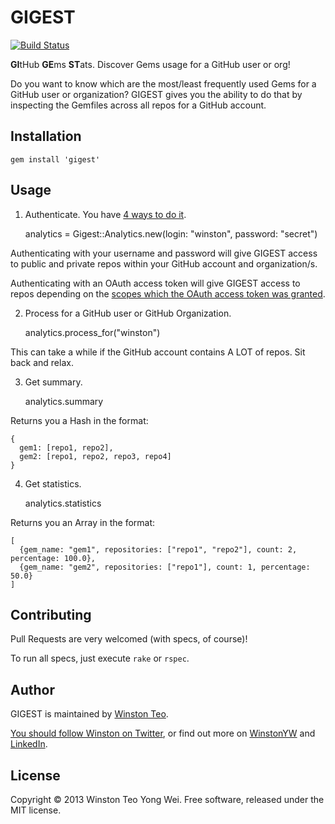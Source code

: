 # GIGEST

[![Build Status](https://travis-ci.org/winston/gigest.png?branch=master)](https://travis-ci.org/winston/gigest)

**GI**tHub **GE**ms **ST**ats. Discover Gems usage for a GitHub user or org!

Do you want to know which are the most/least frequently used Gems for a GitHub user or organization?
GIGEST gives you the ability to do that by inspecting the Gemfiles across all repos for a GitHub account.


## Installation

    gem install 'gigest'


## Usage

1) Authenticate. You have [4 ways to do it](http://octokit.github.io/octokit.rb/#Authentication).

    analytics = Gigest::Analytics.new(login: "winston", password: "secret")

Authenticating with your username and password will give GIGEST access to public and private repos within your GitHub account and organization/s.

Authenticating with an OAuth access token will give GIGEST access to repos depending on the [scopes which the OAuth access token was granted](http://developer.github.com/v3/oauth/#scopes).

2) Process for a GitHub user or GitHub Organization.

    analytics.process_for("winston")

This can take a while if the GitHub account contains A LOT of repos. Sit back and relax.

3) Get summary.

    analytics.summary

Returns you a Hash in the format:

    {
      gem1: [repo1, repo2],
      gem2: [repo1, repo2, repo3, repo4]
    }

4) Get statistics.

    analytics.statistics

Returns you an Array in the format:

    [
      {gem_name: "gem1", repositories: ["repo1", "repo2"], count: 2, percentage: 100.0},
      {gem_name: "gem2", repositories: ["repo1"], count: 1, percentage: 50.0}
    ]


## Contributing

Pull Requests are very welcomed (with specs, of course)!

To run all specs, just execute `rake` or `rspec`.


## Author

GIGEST is maintained by [Winston Teo](mailto:winstonyw+gigest@gmail.com).

[You should follow Winston on Twitter](http://www.twitter.com/winstonyw), or find out more on [WinstonYW](http://www.winstonyw.com) and [LinkedIn](http://sg.linkedin.com/in/winstonyw).


## License

Copyright © 2013 Winston Teo Yong Wei. Free software, released under the MIT license.
